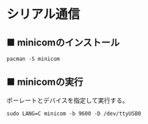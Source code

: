 # シリアル通信
## ■ minicomのインストール
```
pacman -S minicom
```

## ■ minicomの実行
ボーレートとデバイスを指定して実行する。
```
sudo LANG=C minicom -b 9600 -D /dev/ttyUSB0
```
